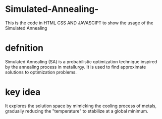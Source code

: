 # Simulated-Annealing-
This is the code in HTML CSS AND JAVASCIPT to show the usage of the Simulated Annealing 
# defnition
Simulated Annealing (SA) is a probabilistic optimization technique inspired by the annealing process in metallurgy. It is used to find approximate solutions to optimization problems.
# key idea
It explores the solution space by mimicking the cooling process of metals, gradually reducing the "temperature" to stabilize at a global minimum.
